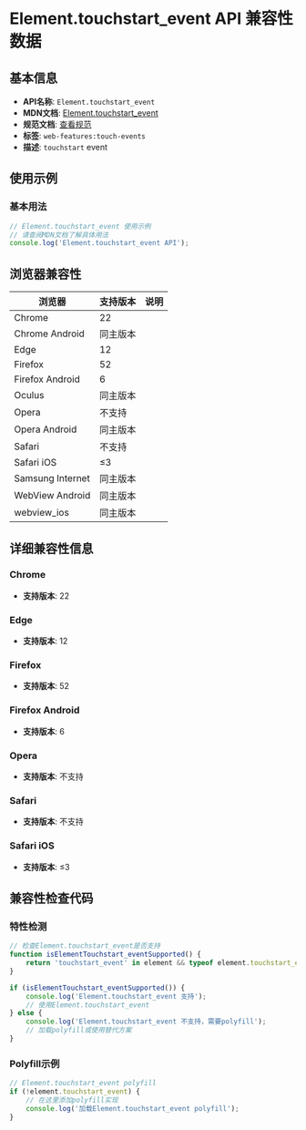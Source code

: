 # Element.touchstart_event API 兼容性数据

## 基本信息

- **API名称**: `Element.touchstart_event`
- **MDN文档**: [Element.touchstart_event](https://developer.mozilla.org/docs/Web/API/Element/touchstart_event)
- **规范文档**: [查看规范](https://w3c.github.io/touch-events/#event-touchstart,https://w3c.github.io/touch-events/#dom-globaleventhandlers-ontouchstart)
- **标签**: `web-features:touch-events`
- **描述**: `touchstart` event

## 使用示例

### 基本用法

```javascript
// Element.touchstart_event 使用示例
// 请查阅MDN文档了解具体用法
console.log('Element.touchstart_event API');
```

## 浏览器兼容性

| 浏览器 | 支持版本 | 说明 |
|--------|----------|------|
| Chrome | 22 |  |
| Chrome Android | 同主版本 |  |
| Edge | 12 |  |
| Firefox | 52 |  |
| Firefox Android | 6 |  |
| Oculus | 同主版本 |  |
| Opera | 不支持 |  |
| Opera Android | 同主版本 |  |
| Safari | 不支持 |  |
| Safari iOS | ≤3 |  |
| Samsung Internet | 同主版本 |  |
| WebView Android | 同主版本 |  |
| webview_ios | 同主版本 |  |

## 详细兼容性信息

### Chrome

- **支持版本**: 22

### Edge

- **支持版本**: 12

### Firefox

- **支持版本**: 52

### Firefox Android

- **支持版本**: 6

### Opera

- **支持版本**: 不支持

### Safari

- **支持版本**: 不支持

### Safari iOS

- **支持版本**: ≤3

## 兼容性检查代码

### 特性检测

```javascript
// 检查Element.touchstart_event是否支持
function isElementTouchstart_eventSupported() {
    return 'touchstart_event' in element && typeof element.touchstart_event === 'function';
}

if (isElementTouchstart_eventSupported()) {
    console.log('Element.touchstart_event 支持');
    // 使用Element.touchstart_event
} else {
    console.log('Element.touchstart_event 不支持，需要polyfill');
    // 加载polyfill或使用替代方案
}
```

### Polyfill示例

```javascript
// Element.touchstart_event polyfill
if (!element.touchstart_event) {
    // 在这里添加polyfill实现
    console.log('加载Element.touchstart_event polyfill');
}
```

